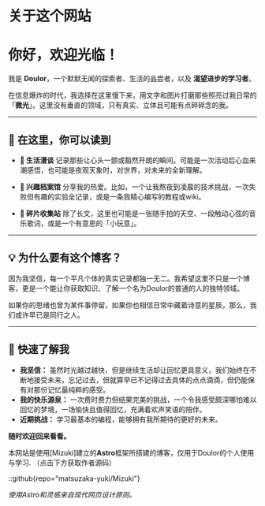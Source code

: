 # 关于这个网站

# 你好，欢迎光临！

我是 **Doulor**，一个默默无闻的探索者、生活的品尝者，以及 **渴望进步的学习者**。

在信息爆炸的时代，我选择在这里慢下来，用文字和图片打磨那些照亮过我日常的「**微光**」。这里没有垂直的领域，只有真实、立体且可能有点碎碎念的我。

---

## 🌟 在这里，你可以读到

*   **📝 生活漫谈**
    记录那些让心头一颤或豁然开朗的瞬间。可能是一次活动后心血来潮感悟，也可能是夜观天象时，对世界，对未来的全新理解。

*   **🎨 兴趣档案馆**
    分享我的热爱。比如，一个让我熬夜到凌晨的技术挑战，一次失败但有趣的实验全记录，或是一条我精心编写的教程或wiki。


*   **📸 碎片收集站**
    除了长文，这里也可能是一张随手拍的天空、一段触动心弦的音乐歌词，或是一个有意思的「小玩意」。

---

## 💡 为什么要有这个博客？

因为我坚信，每一个平凡个体的真实记录都独一无二。我希望这里不只是一个博客，更是一个能让你获取知识、了解一个名为Doulor的普通的人的独特领域。

如果你的思绪也曾为某件事停留，如果你也相信日常中藏着诗意的星辰，那么，我们或许早已是同行之人。

---

## 🎉 快速了解我

*   **我坚信：** 虽然时光越过越快，但是继续生活却让回忆更具意义，我们始终在不断地接受未来，忘记过去，但就算早已不记得过去具体的点点滴滴，但仍能保有对那份记忆最纯粹的感受。
*   **我的快乐源泉：** 一次费时费力但结果完美的挑战，一个令我感受颇深哪怕难以回忆的梦境，一场愉快且值得回忆，充满着欢声笑语的陪伴。
*   **近期挑战：** 学习最基本的编程，能够拥有我所期待的更好的未来。


**随时欢迎回来看看。**







本网站是使用[Mizuki]建立的**Astro**框架所搭建的博客，仅用于Doulor的个人使用与学习.
（点击下方获取作者源码）

::github{repo="matsuzaka-yuki/Mizuki"}



*使用Astro和灵感来自现代网页设计原则。*